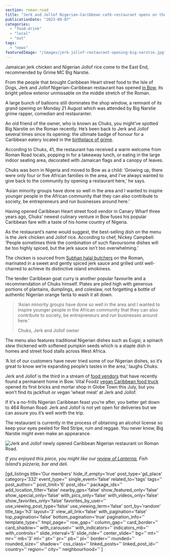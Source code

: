 ```yaml
---
section: roman-road
title: "Jerk and Jollof Nigerian-Caribbean café-restaurant opens on the Roman"
publicationDate: "2023-09-07"
categories: 
  - "food-drink"
  - "local"
  - "out"
tags: 
  - "news"
featuredImage: "/images/jerk-jollof-restaurant-opening-big-narstie.jpg"
---
```


Jamaican jerk chicken and Nigerian Jollof rice come to the East End, recommended by Grime MC Big Narstie.

From the people that brought Caribbean Heart street food to the Isle of Dogs, Jerk and Jollof Nigerian-Caribbean restaurant has opened [in Bow](https://romanroadlondon.com/what-is-person-from-bow-called/), its bright yellow exterior unmissable on the middle stretch of the Roman. 

A large bunch of balloons still dominates the shop window, a remnant of its grand opening on Monday 21 August which was attended by Big Narstie grime rapper, comedian and restauranter.

An old friend of the owner, who is known as Chuks, you might’ve spotted Big Narstie on the Roman recently. He’s been back to Jerk and Jollof several times since its opening: the ultimate badge of honour for a Caribbean eatery located in the [birthplace of grime](https://romanroadlondon.com/quick-ting-on-grime-franklyn-addo-book-review/). 

According to Chuks, 41, the restaurant has received a warm welcome from Roman Road locals, popping in for a takeaway lunch, or eating in the large indoor seating area, decorated with Jamaican flags and a canopy of leaves. 

Chuks was born in Nigeria and moved to Bow as a child: ‘Growing up, there were only four or five African families in the area, and I’ve always wanted to give back to the community by opening a restaurant here,’ he says.

‘Asian minority groups have done so well in the area and I wanted to inspire younger people in the African community that they can also contribute to society, be entrepreneurs and run businesses around here.’ 

Having opened Caribbean Heart street food vendor in Canary Wharf three years ago, Chuks’ newest culinary venture in Bow fuses his popular Caribbean fare with a taste of his home country of Nigeria. 

As the restaurant’s name would suggest, the best-selling dish on the menu is the Jerk chicken and Jollof rice. According to chef, Nickey Campbell: ‘People sometimes think the combination of such flavoursome dishes will be too highly spiced, but the jerk sauce isn’t too overwhelming.’ 

The chicken is sourced from [Subhan halal butchers](https://romanroadlondon.com/subhan-butcher-shop/) on the Roman, marinated in a sweet and gently spiced jerk sauce and grilled until well-charred to achieve its distinctive island smokiness. 

The tender Caribbean goat curry is another popular favourite and a recommendation of Chuks himself. Plates are piled high with generous portions of plantains, dumplings, and coleslaw, not forgetting a bottle of authentic Nigerian orange fanta to wash it all down. 

> ‘Asian minority groups have done so well in the area and I wanted to inspire younger people in the African community that they can also contribute to society, be entrepreneurs and run businesses around here.’ 
> 
> Chuks, Jerk and Jollof owner

The menu also features traditional Nigerian dishes such as Eugsi; a spinach stew thickened with softened pumpkin seeds which is a staple dish in homes and street food stalls across West Africa. 

‘A lot of our customers have never tried some of our Nigerian dishes, so it’s great to know we’re expanding people’s tastes in the area,’ laughs Chuks. 

Jerk and Jollof is the third in a stream of [food vendors](https://romanroadlondon.com/mexican-seoul-korean-fusion-taco-bar-opens-bow-wharf/) that have recently found a permanent home in Bow. Vital Foodz [vegan Caribbean food truck](https://romanroadlondon.com/vital-foodz-vegan-caribbean-restaurant-globe-town-opens/) opened its first bricks and mortar shop in Globe Town this July, but you won’t find its jackfruit or vegan ‘wheat meat’ at Jerk and Jollof. 

If it's a no-frills Nigerian Caribbean feast you’re after, you better get down to 464 Roman Road: Jerk and Jollof is not yet open for deliveries but we can assure you it’s well worth the trip. 

The restaurant is currently in the process of obtaining an alcohol license so keep your eyes peeled for Red Stripe, rum and reggae. You never know, Big Narstie might even make an appearance. 

![Jerk and Jollof newly opened Caribbean Nigerian restaurant on Roman Road.](/images/jerk-jollof-opens-roman-road-1024x683.jpg)

  
_If you enjoyed this piece, you might like our_ [_review of Lanterna_](https://romanroadlondon.com/lanterna-pizza-restaurant-bar-deli-fish-island-food-review/)_, Fish Island’s pizzeria, bar and deli._

\[gd\_listings title='Our members' hide\_if\_empty='true' post\_type='gd\_place' category='332' event\_type='' single\_event='false' related\_to='tags' tags='' post\_author='' post\_limit='6' post\_ids='' package\_ids='' add\_location\_filter='false' nearby\_gps='false' show\_featured\_only='false' show\_special\_only='false' with\_pics\_only='false' with\_videos\_only='false' show\_favorites\_only='false' favorites\_by\_user='' use\_viewing\_post\_type='false' use\_viewing\_term='false' sort\_by='random' title\_tag='h3' layout='3' view\_all\_link='false' with\_pagination='false' top\_pagination='false' bottom\_pagination='true' pagination\_info='' template\_type='' tmpl\_page='' row\_gap='' column\_gap='' card\_border='' card\_shadow='' with\_carousel='' with\_indicators='' indicators\_mb='' with\_controls='' slide\_interval='5' slide\_ride='' center\_slide='' bg='' mt='' mr='' mb='3' ml='' pt='' pr='' pb='' pl='' border='' rounded='' rounded\_size='' shadow='' css\_class='' linked\_posts='' linked\_post\_id='' country='' region='' city='' neighbourhood='' \]
